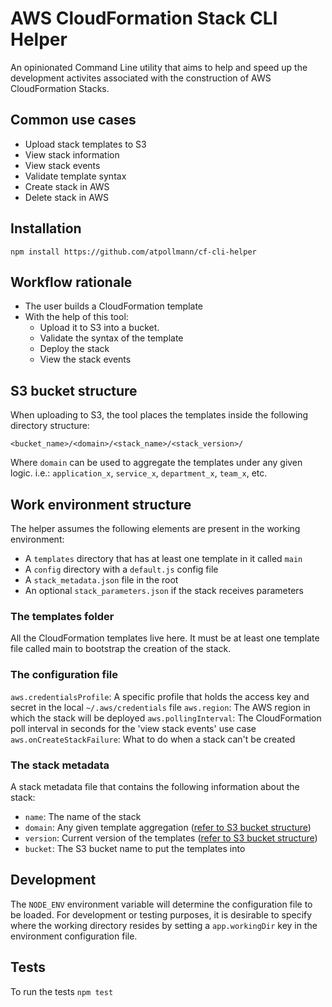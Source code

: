 # AWS CloudFormation Stack CLI Helper

An opinionated Command Line utility that aims to help and speed up the development activites associated with the construction of AWS CloudFormation Stacks.

## Common use cases

- Upload stack templates to S3
- View stack information
- View stack events
- Validate template syntax
- Create stack in AWS
- Delete stack in AWS

## Installation

`npm install https://github.com/atpollmann/cf-cli-helper`

## Workflow rationale

- The user builds a CloudFormation template
- With the help of this tool:
  - Upload it to S3 into a bucket.
  - Validate the syntax of the template
  - Deploy the stack
  - View the stack events

## S3 bucket structure

When uploading to S3, the tool places the templates inside the following directory structure:

`<bucket_name>/<domain>/<stack_name>/<stack_version>/`

Where `domain` can be used to aggregate the templates under any given logic. i.e.: `application_x`, `service_x`, `department_x`, `team_x`, etc.

## Work environment structure

The helper assumes the following elements are present in the working environment:

- A `templates` directory that has at least one template in it called `main`
- A `config` directory with a `default.js` config file
- A `stack_metadata.json` file in the root
- An optional `stack_parameters.json` if the stack receives parameters

### The templates folder

All the CloudFormation templates live here. It must be at least one template file called main to bootstrap the creation of the stack.

### The configuration file

`aws.credentialsProfile`: A specific profile that holds the access key and secret in the local `~/.aws/credentials` file
`aws.region`: The AWS region in which the stack will be deployed
`aws.pollingInterval`: The CloudFormation poll interval in seconds for the 'view stack events' use case
`aws.onCreateStackFailure`: What to do when a stack can't be created

### The stack metadata

A stack metadata file that contains the following information about the stack:

- `name`: The name of the stack
- `domain`: Any given template aggregation ([refer to S3 bucket structure](#s3-bucket-structure))
- `version`: Current version of the templates ([refer to S3 bucket structure](#s3-bucket-structure))
- `bucket`: The S3 bucket name to put the templates into

## Development

The `NODE_ENV` environment variable will determine the configuration file to be loaded.
For development or testing purposes, it is desirable to specify where the working directory resides by setting a `app.workingDir` key in the environment configuration file.

## Tests

To run the tests
`npm test`
